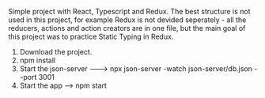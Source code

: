 Simple project with React, Typescript and Redux.
The best structure is not used in this project, for example Redux is not devided seperately - all the reducers, actions and action creators are in one file, but the main goal of this project was to practice Static Typing in Redux.

1. Download the project.
2. npm install
3. Start the json-server ---> npx json-server -watch json-server/db.json --port 3001
4. Start the app --> npm start